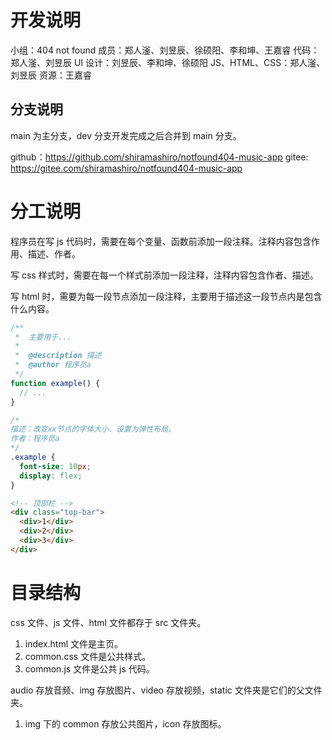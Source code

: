 # 开发说明

小组：404 not found
成员：郑人滏、刘昱辰、徐硕阳、李和坤、王嘉睿
代码：郑人滏、刘昱辰
UI 设计：刘昱辰、李和坤、徐硕阳
JS、HTML、CSS：郑人滏、刘昱辰
资源：王嘉睿

## 分支说明

main 为主分支，dev 分支开发完成之后合并到 main 分支。

github：https://github.com/shiramashiro/notfound404-music-app
gitee: https://gitee.com/shiramashiro/notfound404-music-app

# 分工说明

程序员在写 js 代码时，需要在每个变量、函数前添加一段注释。注释内容包含作用、描述、作者。

写 css 样式时，需要在每一个样式前添加一段注释，注释内容包含作者、描述。

写 html 时，需要为每一段节点添加一段注释，主要用于描述这一段节点内是包含什么内容。

```js
/**
 *  主要用于...
 *
 *  @description 描述
 *  @author 程序员a
 */
function example() {
  // ...
}
```

```css
/*
描述：改变xx节点的字体大小、设置为弹性布局。
作者：程序员a
*/
.example {
  font-size: 10px;
  display: flex;
}
```

```html
<!-- 顶部栏 -->
<div class="top-bar">
  <div>1</div>
  <div>2</div>
  <div>3</div>
</div>
```

# 目录结构

css 文件、js 文件、html 文件都存于 src 文件夹。

1. index.html 文件是主页。
2. common.css 文件是公共样式。
3. common.js 文件是公共 js 代码。

audio 存放音频、img 存放图片、video 存放视频，static 文件夹是它们的父文件夹。

1. img 下的 common 存放公共图片，icon 存放图标。

